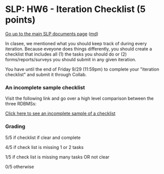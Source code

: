 SLP: HW6 - Iteration Checklist (5 points)
=======================

[Go up to the main SLP documents page](index.html) ([md](index.md))

In clasee, we mentioned what you should keep track of during every iteration. Because eveyone does things differently, you should create a checklist that includes all (1) the tasks you should do or (2) forms/reports/surveys you should submit in any given iteration.

You have until the end of Friday 9/29 (11:59pm) to complete your "iteration checklist" and submit it through Collab.

### An incomplete sample checklist ###

Visit the following link and go over a high level comparison between the three RDBMSs:

[Click here to see an incomplete sample of a checklist](http://www.cs.virginia.edu/ibrahim/shared/CS4970IterationChecklist.pdf)

### Grading ###

5/5 if checklist if clear and complete

4/5 if check list is missing 1 or 2 tasks

1/5 if check list is missing many tasks OR not clear

0/5 otherwise